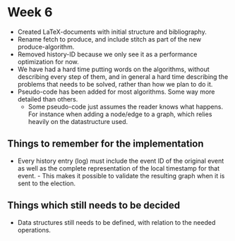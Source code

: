 # Week 6
- Created LaTeX-documents with initial structure and bibliography.
- Rename fetch to produce, and include stitch as part of the new produce-algorithm.
- Removed history-ID because we only see it as a performance optimization for now.
- We have had a hard time putting words on the algorithms, without describing every step of them, and in general a hard time describing the problems that needs to be solved, rather than how we plan to do it.
- Pseudo-code has been added for most algorithms. Some way more detailed than others.
  - Some pseudo-code just assumes the reader knows what happens. For instance when adding a node/edge to a graph, which relies heavily on the datastructure used.

## Things to remember for the implementation
- Every history entry (log) must include the event ID of the original event as well as the complete representation of the local timestamp for that event. - This makes it possible to validate the resulting graph when it is sent to the election.

## Things which still needs to be decided
- Data structures still needs to be defined, with relation to the needed operations.
